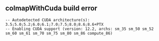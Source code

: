 
## colmapWithCuda build error

```
-- Autodetected CUDA architecture(s): 3.5;5.0;5.2;6.0;6.1;7.0;7.5;8.0;8.6;8.6+PTX
-- Enabling CUDA support (version: 12.2, archs: sm_35 sm_50 sm_52 sm_60 sm_61 sm_70 sm_75 sm_80 sm_86 compute_86)
```
